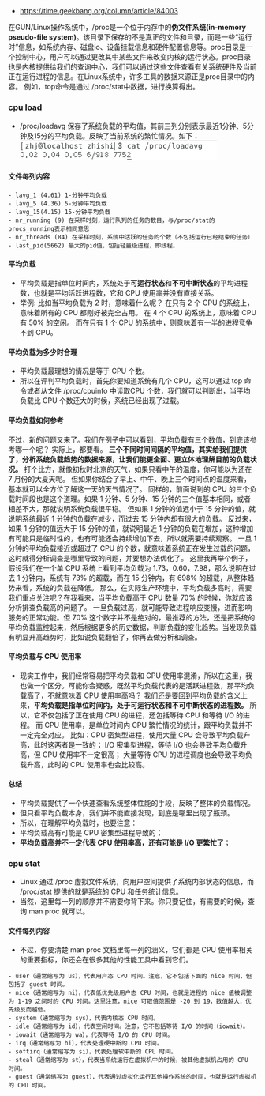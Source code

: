 ## 
- https://time.geekbang.org/column/article/84003

在GUN/Linux操作系统中，/proc是一个位于内存中的**伪文件系统(in-memory pseudo-file system)**。该目录下保存的不是真正的文件和目录，而是一些“运行时”信息，如系统内存、磁盘io、设备挂载信息和硬件配置信息等。proc目录是一个控制中心，用户可以通过更改其中某些文件来改变内核的运行状态。proc目录也是内核提供给我们的查询中心，我们可以通过这些文件查看有关系统硬件及当前正在运行进程的信息。在Linux系统中，许多工具的数据来源正是proc目录中的内容。
例如，top命令是通过 /proc/stat中数据，进行换算得出。
### cpu load
- /proc/loadavg 保存了系统负载的平均值，其前三列分别表示最近1分钟、5分钟及15分的平均负载。反映了当前系统的繁忙情况。如下：
![Alt text](pic/image1.png)
#### 文件每列内容
```
- lavg_1 (4.61) 1-分钟平均负载
- lavg_5 (4.36) 5-分钟平均负载
- lavg_15(4.15) 15-分钟平均负载
- nr_running (9) 在采样时刻，运行队列的任务的数目，与/proc/stat的procs_running表示相同意思
- nr_threads (84) 在采样时刻，系统中活跃的任务的个数（不包括运行已经结束的任务）
- last_pid(5662) 最大的pid值，包括轻量级进程，即线程。
```
#### 平均负载
- 平均负载是指单位时间内，系统处于**可运行状态**和**不可中断状态**的平均进程数，也就是平均活跃进程数，它和 CPU 使用率并没有直接关系。
- 举例:
比如当平均负载为 2 时，意味着什么呢？
在只有 2 个 CPU 的系统上，意味着所有的 CPU 都刚好被完全占用。
在 4 个 CPU 的系统上，意味着 CPU 有 50% 的空闲。
而在只有 1 个 CPU 的系统中，则意味着有一半的进程竞争不到 CPU。
#### 平均负载为多少时合理
- 平均负载最理想的情况是等于 CPU 个数。
- 所以在评判平均负载时，首先你要知道系统有几个 CPU，这可以通过 top 命令或者从文件 /proc/cpuinfo 中读取CPU 个数，我们就可以判断出，当平均负载比 CPU 个数还大的时候，系统已经出现了过载。
#### 平均负载如何参考
不过，新的问题又来了。我们在例子中可以看到，平均负载有三个数值，到底该参考哪一个呢？
实际上，都要看。
**三个不同时间间隔的平均值，其实给我们提供了，分析系统负载趋势的数据来源，让我们能更全面、更立体地理解目前的负载状况。**
打个比方，就像初秋时北京的天气，如果只看中午的温度，你可能以为还在 7 月份的大夏天呢。
但如果你结合了早上、中午、晚上三个时间点的温度来看，基本就可以全方位了解这一天的天气情况了。
同样的，前面说到的 CPU 的三个负载时间段也是这个道理。如果 1 分钟、5 分钟、15 分钟的三个值基本相同，或者相差不大，那就说明系统负载很平稳。
但如果 1 分钟的值远小于 15 分钟的值，就说明系统最近 1 分钟的负载在减少，而过去 15 分钟内却有很大的负载。
反过来，如果 1 分钟的值远大于 15 分钟的值，就说明最近 1 分钟的负载在增加，这种增加有可能只是临时性的，也有可能还会持续增加下去，所以就需要持续观察。
一旦 1 分钟的平均负载接近或超过了 CPU 的个数，就意味着系统正在发生过载的问题，这时就得分析调查是哪里导致的问题，并要想办法优化了。
这里我再举个例子，假设我们在一个单 CPU 系统上看到平均负载为 1.73，0.60，7.98，那么说明在过去 1 分钟内，系统有 73% 的超载，而在 15 分钟内，有 698% 的超载，从整体趋势来看，系统的负载在降低。
那么，在实际生产环境中，平均负载多高时，需要我们重点关注呢？在我看来，当平均负载高于 CPU 数量 70% 的时候，你就应该分析排查负载高的问题了。
一旦负载过高，就可能导致进程响应变慢，进而影响服务的正常功能。但 70% 这个数字并不是绝对的，最推荐的方法，还是把系统的平均负载监控起来，然后根据更多的历史数据，判断负载的变化趋势。当发现负载有明显升高趋势时，比如说负载翻倍了，你再去做分析和调查。

#### 平均负载与 CPU 使用率
- 现实工作中，我们经常容易把平均负载和 CPU 使用率混淆，所以在这里，我也做一个区分。可能你会疑惑，既然平均负载代表的是活跃进程数，那平均负载高了，不就意味着 CPU 使用率高吗？
我们还是要回到平均负载的含义上来，**平均负载是指单位时间内，处于可运行状态和不可中断状态的进程数。**
所以，它不仅包括了正在使用 CPU 的进程，还包括等待 CPU 和等待 I/O 的进程。
而 CPU 使用率，是单位时间内 CPU 繁忙情况的统计，跟平均负载并不一定完全对应。
比如：CPU 密集型进程，使用大量 CPU 会导致平均负载升高，此时这两者是一致的；
I/O 密集型进程，等待 I/O 也会导致平均负载升高，但 CPU 使用率不一定很高；
大量等待 CPU 的进程调度也会导致平均负载升高，此时的 CPU 使用率也会比较高。

#### 总结
- 平均负载提供了一个快速查看系统整体性能的手段，反映了整体的负载情况。
- 但只看平均负载本身，我们并不能直接发现，到底是哪里出现了瓶颈。
- 所以，在理解平均负载时，也要注意：
- 平均负载高有可能是 CPU 密集型进程导致的；
- **平均负载高并不一定代表 CPU 使用率高，还有可能是 I/O 更繁忙了**；
### cpu stat
- Linux 通过 /proc 虚拟文件系统，向用户空间提供了系统内部状态的信息，而 /proc/stat 提供的就是系统的 CPU 和任务统计信息。
- 当然，这里每一列的顺序并不需要你背下来。你只要记住，有需要的时候，查询 man proc 就可以。
#### 文件每列内容
- 不过，你要清楚 man proc 文档里每一列的涵义，它们都是 CPU 使用率相关的重要指标，你还会在很多其他的性能工具中看到它们。
```
- user（通常缩写为 us），代表用户态 CPU 时间。注意，它不包括下面的 nice 时间，但包括了 guest 时间。
- nice（通常缩写为 ni），代表低优先级用户态 CPU 时间，也就是进程的 nice 值被调整为 1-19 之间时的 CPU 时间。这里注意，nice 可取值范围是 -20 到 19，数值越大，优先级反而越低。
- system（通常缩写为 sys），代表内核态 CPU 时间。
- idle（通常缩写为 id），代表空闲时间。注意，它不包括等待 I/O 的时间（iowait）。
- iowait（通常缩写为 wa），代表等待 I/O 的 CPU 时间。
- irq（通常缩写为 hi），代表处理硬中断的 CPU 时间。
- softirq（通常缩写为 si），代表处理软中断的 CPU 时间。
- steal（通常缩写为 st），代表当系统运行在虚拟机中的时候，被其他虚拟机占用的 CPU 时间。
- guest（通常缩写为 guest），代表通过虚拟化运行其他操作系统的时间，也就是运行虚拟机的 CPU 时间。
```
